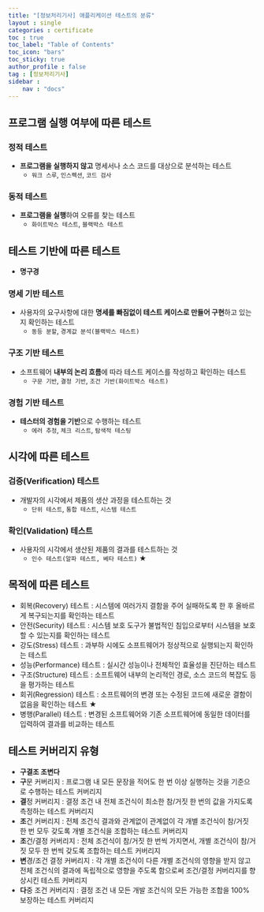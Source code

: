 ```yaml
---
title: "[정보처리기사] 애플리케이션 테스트의 분류"
layout : single
categories : certificate
toc : true
toc_label: "Table of Contents"
toc_icon: "bars"
toc_sticky: true
author_profile : false
tag : [정보처리기사]
sidebar :
    nav : "docs"
---
```


## 프로그램 실행 여부에 따른 테스트
### 정적 테스트
- **프로그램을 실행하지 않고** 명세서나 소스 코드를 대상으로 분석하는 테스트
  - `워크 스루`, `인스펙션`, `코드 검사`

### 동적 테스트
- **프로그램을 실행**하여 오류를 찾는 테스트
  - `화이트박스 테스트`, `블랙박스 테스트`


## 테스트 기반에 따른 테스트
- **명구경**

### **명**세 기반 테스트
- 사용자의 요구사항에 대한 **명세를 빠짐없이 테스트 케이스로 만들어 구현**하고 있는지 확인하는 테스트
  - `동등 분할`, `경계값 분석(블랙박스 테스트)`

### **구**조 기반 테스트
- 소프트웨어 **내부의 논리 흐름**에 따라 테스트 케이스를 작성하고 확인하는 테스트
  - `구문 기반`, `결정 기반`, `조건 기반(화이트박스 테스트)`

### **경**험 기반 테스트
- **테스터의 경험을 기반**으로 수행하는 테스트
  - `에러 추정`, `체크 리스트`, `탐색적 테스팅`


## 시각에 따른 테스트
### 검증(Verification) 테스트
- 개발자의 시각에서 제품의 생산 과정을 테스트하는 것
  - `단위 테스트`, `통합 테스트`, `시스템 테스트`

### 확인(Validation) 테스트
- 사용자의 시각에서 생산된 제품의 결과를 테스트하는 것
  - `인수 테스트(알파 테스트, 베타 테스트)` ★


## 목적에 따른 테스트
- 회복(Recovery) 테스트 : 시스템에 여러가지 결함을 주어 실패하도록 한 후 올바르게 복구되는지를 확인하는 테스트
- 안전(Security) 테스트 : 시스템 보호 도구가 불법적인 침입으로부터 시스템을 보호할 수 있는지를 확인하는 테스트
- 강도(Stress) 테스트 : 과부하 시에도 소프트웨어가 정상적으로 실행되는지 확인하는 테스트
- 성능(Performance) 테스트 : 실시간 성능이나 전체적인 효율성을 진단하는 테스트
- 구조(Structure) 테스트 : 소프트웨어 내부의 논리적인 경로, 소스 코드의 복잡도 등을 평가하는 테스트
- 회귀(Regression) 테스트 : 소프트웨어의 변경 또는 수정된 코드에 새로운 결함이 없음을 확인하는 테스트 ★
- 병행(Parallel) 테스트 : 변경된 소프트웨어와 기존 소프트웨어에 동일한 데이터를 입력하여 결과를 비교하는 테스트

## 테스트 커버리지 유형
- **구결조 조변다**
- **구**문 커버리지 : 프로그램 내 모든 문장을 적어도 한 번 이상 실행하는 것을 기준으로 수행하는 테스트 커버리지
- **결**정 커버리지 : 결정 조건 내 전체 조건식이 최소한 참/거짓 한 번의 값을 가지도록 측정하는 테스트 커버리지
- **조**건 커버리지 : 전체 조건식 결과와 관계없이 관계없이 각 개별 조건식이 참/거짓 한 번 모두 갖도록 개별 조건식을 조합하는 테스트 커버리지
- **조**건/결정 커버리지 : 전체 조건식이 참/거짓 한 번씩 가지면서, 개별 조건식이 참/거짓 모두 한 번씩 갖도록 조합하는 테스트 커버리지
- **변**경/조건 결정 커버리지 : 각 개별 조건식이 다른 개별 조건식의 영향을 받지 않고 전체 조건식의 결과에 독립적으로 영향을 주도록 함으로써 조건/결정 커버리지를 향상시킨 테스트 커버리지
- **다**중 조건 커버리지 : 결정 조건 내 모든 개발 조건식의 모든 가능한 조합을 100% 보장하는 테스트 커버리지